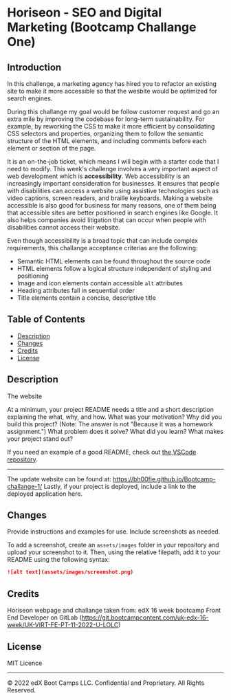 # Horiseon - SEO and Digital Marketing (Bootcamp Challange One) 

## Introduction 

In this challenge, a marketing agency has hired you to refactor an existing site to make it more accessible so that the wesbite would be optimized for search engines.

During this challange my goal would be follow customer request and go an extra mile by improving the codebase for long-term sustainability. For example, by reworking the CSS to make it more efficient by consolidating CSS selectors and properties, organizing them to follow the semantic structure of the HTML elements, and including comments before each element or section of the page.

It is an on-the-job ticket, which means I will begin with a starter code that I need to modify. This week's challenge involves a very important aspect of web development which is **accessibility**.
Web accessibility is an increasingly important consideration for businesses. It ensures that people with disabilities can access a website using assistive technologies such as video captions, screen readers, and braille keyboards. Making a website accessible is also good for business for many reasons, one of them being that accessible sites are better positioned in search engines like Google. It also helps companies avoid litigation that can occur when people with disabilities cannot access their website.

Even though accessibility is a broad topic that can include complex requirements, this challange acceptance criterias are the following:

* Semantic HTML elements can be found throughout the source code
* HTML elements follow a logical structure independent of styling and positioning
* Image and icon elements contain accessible `alt` attributes
* Heading attributes fall in sequential order
* Title elements contain a concise, descriptive title

## Table of Contents

* [Description](#description)
* [Changes](#changes)
* [Credits](#credits)
* [License](#license)

## Description 

The website


At a minimum, your project README needs a title and a short description explaining the what, why, and how. What was your motivation? Why did you build this project? (Note: The answer is not "Because it was a homework assignment.") What problem does it solve? What did you learn? What makes your project stand out? 

If you need an example of a good README, check out [the VSCode repository](https://github.com/microsoft/vscode).

----

The update website can be found at: https://bh00fie.github.io/Bootcamp-challange-1/
Lastly, if your project is deployed, include a link to the deployed application here.


## Changes 

Provide instructions and examples for use. Include screenshots as needed. 

To add a screenshot, create an `assets/images` folder in your repository and upload your screenshot to it. Then, using the relative filepath, add it to your README using the following syntax:

```md
![alt text](assets/images/screenshot.png)
```


## Credits

Horiseon webpage and challange taken from: edX 16 week bootcamp Front End Developer on GitLab (https://git.bootcampcontent.com/uk-edx-16-week/UK-VIRT-FE-PT-11-2022-U-LOLC)


## License

MIT Licence

---

© 2022 edX Boot Camps LLC. Confidential and Proprietary. All Rights Reserved.
